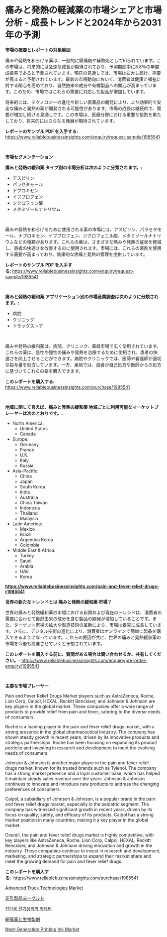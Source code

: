 <p><h1>痛みと発熱の軽減薬の市場シェアと市場分析 - 成長トレンドと2024年から2031年の予測</h1></p><p><strong>市場の概要とレポートの対象範囲</strong></p>
<p><p>痛みや発熱を和らげる薬は、一般的に鎮痛剤や解熱剤として知られています。この市場は、将来的には急速な成長が期待されており、予測期間中に8.8％の年間成長率であると予測されています。現在の見通しでは、市場は拡大し続け、需要が高まると予想されています。最新の市場動向において、消費者は健康と福祉に対する関心を高めており、自然由来の成分や有機製品への関心が高まっています。このため、市場ではこれらの需要に対応した製品が増加しています。</p><p>将来的には、テクノロジーの進化や新しい医薬品の開発により、より効果的で安全な痛みと発熱の薬が開発される可能性があります。市場の成長は継続的で、需要が増加し続ける見通しです。この市場は、医療分野における重要な役割を果たしており、将来的にはさらなる発展が期待されています。</p></p>
<p><strong>レポートのサンプル PDF を入手する:</strong> <a href="https://www.reliablebusinessinsights.com/enquiry/request-sample/1985541">https://www.reliablebusinessinsights.com/enquiry/request-sample/1985541</a></p>
<p>&nbsp;</p>
<p><strong>市場セグメンテーション</strong></p>
<p><strong>痛みと発熱の緩和薬 タイプ別の市場分析は次のように分類されます。:</strong></p>
<p><ul><li>アスピリン</li><li>パラセタモール</li><li>ナプロキセン</li><li>イブプロフェン</li><li>ジクロフェン酸</li><li>メタミゾールナトリウム</li></ul></p>
<p>&nbsp;</p>
<p><p>痛みや発熱を和らげるために使用される薬の市場には、アスピリン、パラセタモール、ナプロキセン、イブプロフェン、ジクロフェニル酸、メタミゾールナトリウムなどの種類があります。これらの薬は、さまざまな痛みや発熱の症状を軽減し、患者の快適さを改善するのに使用されます。市場には、これらの薬剤を使用する需要が高まっており、効果的な疼痛と発熱の管理を提供しています。</p></p>
<p><strong>レポートのサンプル PDF を入手する:</strong>&nbsp;<a href="https://www.reliablebusinessinsights.com/enquiry/request-sample/1985541">https://www.reliablebusinessinsights.com/enquiry/request-sample/1985541</a></p>
<p>&nbsp;</p>
<p><strong> 痛みと発熱の緩和薬 アプリケーション別の市場産業調査は次のように分類されます。:</strong></p>
<p><ul><li>病院</li><li>クリニック</li><li>ドラッグストア</li></ul></p>
<p>&nbsp;</p>
<p><p>痛みや発熱の緩和薬は、病院、クリニック、薬局市場で広く使用されています。これらの薬は、急性や慢性の痛みや発熱を治療するために使用され、患者の快適さを向上させることができます。病院やクリニックでは、医師や看護師が適切な投与量を処方しています。一方、薬局では、患者が自己処方や医師からの処方に基づいてこれらの薬を購入できます。</p></p>
<p><strong>このレポートを購入する:</strong>&nbsp; <a href="https://www.reliablebusinessinsights.com/purchase/1985541">https://www.reliablebusinessinsights.com/purchase/1985541</a></p>
<p>&nbsp;</p>
<p><strong>地域に関して言えば、痛みと発熱の緩和薬 地域ごとに利用可能なマーケットプレーヤーは次のとおりです。:</strong></p>
<p><ul>
    <li>
        North America:
        <ul>
            <li>United States</li>
            <li>Canada</li>
        </ul>
    </li>
    <li>
        Europe:
        <ul>
            <li>Germany</li>
            <li>France</li>
            <li>U.K.</li>
            <li>Italy</li>
            <li>Russia</li>
        </ul>
    </li>
    <li>
        Asia-Pacific:
        <ul>
            <li>China</li>
            <li>Japan</li>
            <li>South Korea</li>
            <li>India</li>
            <li>Australia</li>
            <li>China Taiwan</li>
            <li>Indonesia</li>
            <li>Thailand</li>
            <li>Malaysia</li>
        </ul>
    </li>
    <li>
        Latin America:
        <ul>
            <li>Mexico</li>
            <li>Brazil</li>
            <li>Argentina Korea</li>
            <li>Colombia</li>
        </ul>
    </li>
    <li>
        Middle East & Africa:
        <ul>
            <li>Turkey</li>
            <li>Saudi</li>
            <li>Arabia</li>
            <li>UAE</li>
            <li>Korea</li>
        </ul>
    </li>
    </ul></p>
<p><strong><a href="https://www.reliablebusinessinsights.com/pain-and-fever-relief-drugs-r1985541">https://www.reliablebusinessinsights.com/pain-and-fever-relief-drugs-r1985541</a></strong>&nbsp;</p>
<p><strong>世界の新たなトレンドとは 痛みと発熱の緩和薬 市場？</strong></p>
<p><p>世界の痛みと発熱緩和薬の市場における新興および現在のトレンドは、消費者の需要に合わせて自然由来の成分を含む製品の開発が増加していることです。また、ターゲット市場の拡大や製造技術の革新により、市場は着実に成長しています。さらに、デジタル技術の進化により、消費者はオンラインで簡単に製品を購入できるようになっています。これらの要因が共に、世界の痛みと発熱緩和薬の市場を今後も前進させていくと予想されています。</p></p>
<p><strong>このレポートを購入する前に、質問がある場合は問い合わせるか、共有してください。</strong>- <a href="https://www.reliablebusinessinsights.com/enquiry/pre-order-enquiry/1985541">https://www.reliablebusinessinsights.com/enquiry/pre-order-enquiry/1985541</a></p>
<p>&nbsp;</p>
<p><strong>主要な市場プレーヤー</strong></p>
<p><p>Pain and Fever Relief Drugs Market players such as AstraZeneca, Roche, Lion Corp, Calpol, HEXAL, Reckitt Benckiser, and Johnson & Johnson are key players in the global market. These companies offer a wide range of products to provide relief from pain and fever, catering to the diverse needs of consumers.</p><p>Roche is a leading player in the pain and fever relief drugs market, with a strong presence in the global pharmaceutical industry. The company has shown steady growth in recent years, driven by its innovative products and strategic partnerships. Roche has been focusing on expanding its product portfolio and investing in research and development to meet the evolving needs of consumers.</p><p>Johnson & Johnson is another major player in the pain and fever relief drugs market, known for its trusted brands such as Tylenol. The company has a strong market presence and a loyal customer base, which has helped it maintain steady sales revenue over the years. Johnson & Johnson continues to innovate and introduce new products to address the changing preferences of consumers.</p><p>Calpol, a subsidiary of Johnson & Johnson, is a popular brand in the pain and fever relief drugs market, especially in the pediatric segment. The company has witnessed significant growth in recent years, driven by its focus on quality, safety, and efficacy of its products. Calpol has a strong market position in many countries, making it a key player in the global market.</p><p>Overall, the pain and fever relief drugs market is highly competitive, with key players like AstraZeneca, Roche, Lion Corp, Calpol, HEXAL, Reckitt Benckiser, and Johnson & Johnson driving innovation and growth in the industry. These companies continue to invest in research and development, marketing, and strategic partnerships to expand their market share and meet the growing demand for pain and fever relief drugs.</p></p>
<p><strong>このレポートを購入する:</strong>&nbsp;&nbsp;<a href="https://www.reliablebusinessinsights.com/purchase/1985541">https://www.reliablebusinessinsights.com/purchase/1985541</a></p>
<p><p><a href="https://github.com/wwwkeltoum/Market-Research-Report-List-3/blob/main/advanced-truck-technologies-market.md">Advanced Truck Technologies Market</a></p><p><a href="https://github.com/TerrellConn/Market-Research-Report-List-1/blob/main/3276635117631.md">非乳製品ヨーグルト</a></p><p><a href="https://medium.com/@basmakahin54/%EC%A7%84%EB%8B%A8-%EC%A0%84%EA%B8%B0%EC%83%9D%EB%A6%AC%ED%95%99-%EC%B9%B4%ED%85%8C%ED%84%B0-%EC%8B%9C%EC%9E%A5-%EC%A0%84%EB%A7%9D-%EC%99%84%EC%A0%84%ED%95%9C-%EC%82%B0%EC%97%85-%EB%B6%84%EC%84%9D-2024%EB%85%84%EB%B6%80%ED%84%B0-2031%EB%85%84%EA%B9%8C%EC%A7%80-5701f897f264">진단용 전기생리학 카테터</a></p><p><a href="https://github.com/schmahlson/Market-Research-Report-List-2/blob/main/2443997117630.md">網膜薬と生物製剤</a></p><p><a href="https://github.com/gamblestampleyjenny50m5sl6/Market-Research-Report-List-3/blob/main/next-generation-printing-ink-market.md">Next-Generation Printing Ink Market</a></p></p>